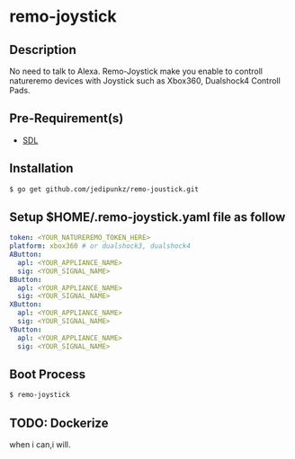 # remo-joystick

## Description

No need to talk to Alexa. Remo-Joystick make you enable to controll natureremo devices with Joystick such as Xbox360, Dualshock4 Controll Pads.

## Pre-Requirement(s)

- [SDL](https://www.libsdl.org/)

## Installation

```bash
$ go get github.com/jedipunkz/remo-joustick.git
```
## Setup $HOME/.remo-joystick.yaml file as follow

```yaml
token: <YOUR_NATUREREMO_TOKEN_HERE>
platform: xbox360 # or dualshock3, dualshock4
AButton:
  apl: <YOUR_APPLIANCE_NAME>
  sig: <YOUR_SIGNAL_NAME>
BButton:
  apl: <YOUR_APPLIANCE_NAME>
  sig: <YOUR_SIGNAL_NAME>
XButton:
  apl: <YOUR_APPLIANCE_NAME>
  sig: <YOUR_SIGNAL_NAME>
YButton:
  apl: <YOUR_APPLIANCE_NAME>
  sig: <YOUR_SIGNAL_NAME>
```

## Boot Process

```bash
$ remo-joystick
```

## TODO: Dockerize

when i can,i will.
